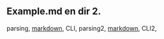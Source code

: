 ## Example.md en dir 2.
parsing,
[markdown](https://daringfireball.net/projects/markdown/syntax), CLI,
parsing2,
[markdown](https://daringfireball.net/projects/markdown/syntax), CLI2,